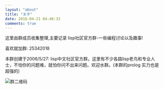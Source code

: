 ```yaml
---
layout: "about"
title: "关于"
date: 2016-04-21 04:48:33
comments: true
---
```


<!-- zh-CN:+ -->

这里由群成员收集整理,主要记录 lisp社区官方群-一些编程讨论以及趣事!

喜欢就加群: 25342018

本群创建于2006/5/27:  lisp中文社区官方群。这里有不少各路lisp老鸟和专业人士，不怕你的问题难，就怕你问不出来问题。欢迎水群。(本群的prolog 实力也是超强的)

![群二维码](group.png)

<!-- zh-CN:- -->



